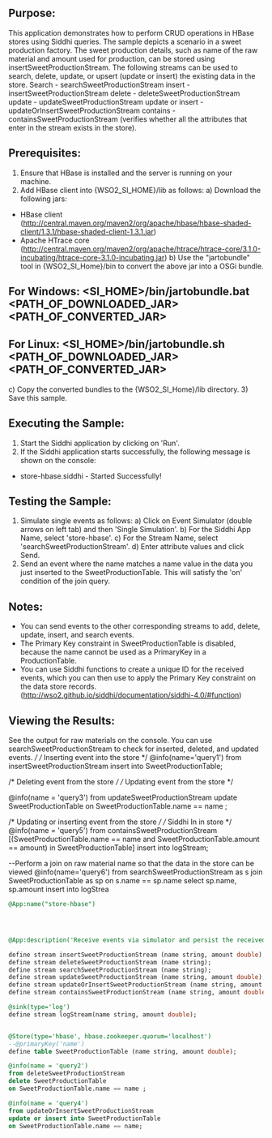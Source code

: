 
## Purpose:
This application demonstrates how to perform CRUD operations in HBase stores using Siddhi queries. The sample depicts a scenario in a sweet production factory. The sweet production details, such as name of the raw material and amount used for production, can be stored using insertSweetProductionStream. The following streams can be used to search, delete, update, or upsert (update or insert) the existing data in the store.
Search - searchSweetProductionStream
insert - insertSweetProductionStream
delete - deleteSweetProductionStream
update - updateSweetProductionStream
update or insert - updateOrInsertSweetProductionStream
contains - containsSweetProductionStream (verifies whether all the attributes that enter in the stream exists in the store).

## Prerequisites:
1) Ensure that HBase is installed and the server is running on your machine.
2) Add HBase client into {WSO2_SI_HOME}/lib as follows:
a) Download the following jars:
* HBase client (http://central.maven.org/maven2/org/apache/hbase/hbase-shaded-client/1.3.1/hbase-shaded-client-1.3.1.jar)
* Apache HTrace core (http://central.maven.org/maven2/org/apache/htrace/htrace-core/3.1.0-incubating/htrace-core-3.1.0-incubating.jar)
b) Use the "jartobundle" tool in {WSO2_SI_Home}/bin to convert the above jar into a OSGi bundle.
## For Windows: <SI_HOME>/bin/jartobundle.bat <PATH_OF_DOWNLOADED_JAR> <PATH_OF_CONVERTED_JAR>
## For Linux: <SI_HOME>/bin/jartobundle.sh <PATH_OF_DOWNLOADED_JAR> <PATH_OF_CONVERTED_JAR>
c) Copy the converted bundles to the {WSO2_SI_Home}/lib directory.
3) Save this sample.

## Executing the Sample:
1) Start the Siddhi application by clicking on 'Run'.
2) If the Siddhi application starts successfully, the following message is shown on the console:
* store-hbase.siddhi - Started Successfully!

## Testing the Sample:
1) Simulate single events as follows:
a) Click on Event Simulator (double arrows on left tab) and then 'Single Simulation'.
b) For the Siddhi App Name, select 'store-hbase'.
c) For the Stream Name, select 'searchSweetProductionStream'.
d) Enter attribute values and click Send.
2) Send an event where the name matches a name value in the data you just inserted to the SweetProductionTable. This will satisfy the 'on' condition of the join query.

## Notes:
* You can send events to the other corresponding streams to add, delete, update, insert, and search events.
* The Primary Key constraint in SweetProductionTable is disabled, because the name cannot be used as a PrimaryKey in a ProductionTable.
* You can use Siddhi functions to create a unique ID for the received events, which you can then use to apply the Primary Key constraint on the data store records. (http://wso2.github.io/siddhi/documentation/siddhi-4.0/#function)

## Viewing the Results:
See the output for raw materials on the console. You can use searchSweetProductionStream to check for inserted, deleted, and updated events.
*/
/* Inserting event into the store */
@info(name='query1')
from insertSweetProductionStream
insert into SweetProductionTable;

/* Deleting event from the store */
/* Updating event from the store */

@info(name = 'query3')
from updateSweetProductionStream
update SweetProductionTable 
on SweetProductionTable.name == name ;

/* Updating or inserting event from the store */
/* Siddhi In in store */
@info(name = 'query5')
from containsSweetProductionStream
[(SweetProductionTable.name == name and SweetProductionTable.amount == amount) in SweetProductionTable]
insert into logStream;

--Perform a join on raw material name so that the data in the store can be viewed
@info(name='query6')
from searchSweetProductionStream as s join SweetProductionTable as sp
on s.name == sp.name
select sp.name, sp.amount
insert into logStrea
```sql
@App:name("store-hbase")




@App:description('Receive events via simulator and persist the received data in the store.')

define stream insertSweetProductionStream (name string, amount double);
define stream deleteSweetProductionStream (name string);
define stream searchSweetProductionStream (name string);
define stream updateSweetProductionStream (name string, amount double);
define stream updateOrInsertSweetProductionStream (name string, amount double);
define stream containsSweetProductionStream (name string, amount double);

@sink(type='log')
define stream logStream(name string, amount double);


@Store(type='hbase', hbase.zookeeper.quorum='localhost')
--@primaryKey('name')
define table SweetProductionTable (name string, amount double);

@info(name = 'query2')
from deleteSweetProductionStream
delete SweetProductionTable 
on SweetProductionTable.name == name ;

@info(name = 'query4')
from updateOrInsertSweetProductionStream
update or insert into SweetProductionTable
on SweetProductionTable.name == name;
```